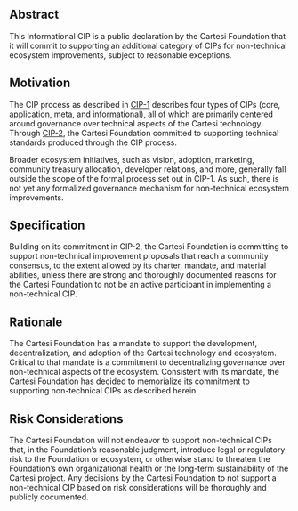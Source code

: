## **Abstract**

This Informational CIP is a public declaration by the Cartesi Foundation that it will commit to supporting an additional category of CIPs for non-technical ecosystem improvements, subject to reasonable exceptions. 


## **Motivation**

The CIP process as described in [CIP-1](https://github.com/cartesi/cips/blob/main/cips/cip-1.md) describes four types of CIPs (core, application, meta, and informational), all of which are primarily centered around governance over technical aspects of the Cartesi technology. Through [CIP-2](https://github.com/cartesi/cips/blob/main/cips/cip-2.md), the Cartesi Foundation committed to supporting technical standards produced through the CIP process.

Broader ecosystem initiatives, such as vision, adoption, marketing, community treasury allocation, developer relations, and more, generally fall outside the scope of the formal process set out in CIP-1.  As such, there is not yet any formalized governance mechanism for non-technical ecosystem improvements. 


## **Specification**

Building on its commitment in CIP-2, the Cartesi Foundation is committing to support non-technical improvement proposals that reach a community consensus, to the extent allowed by its charter, mandate, and material abilities, unless there are strong and thoroughly documented reasons for the Cartesi Foundation to not be an active participant in implementing a non-technical CIP.


## **Rationale**

The Cartesi Foundation has a mandate to support the development, decentralization, and adoption of the Cartesi technology and ecosystem.  Critical to that mandate is a commitment to decentralizing governance over non-technical aspects of the ecosystem.  Consistent with its mandate, the Cartesi Foundation has decided to memorialize its commitment to supporting non-technical CIPs as described herein.


## **Risk Considerations**

The Cartesi Foundation will not endeavor to support non-technical CIPs that, in the Foundation’s reasonable judgment, introduce legal or regulatory risk to the Foundation or ecosystem, or otherwise stand to threaten the Foundation’s own organizational health or the long-term sustainability of the Cartesi project.  Any decisions by the Cartesi Foundation to not support a non-technical CIP based on risk considerations will be thoroughly and publicly documented.
